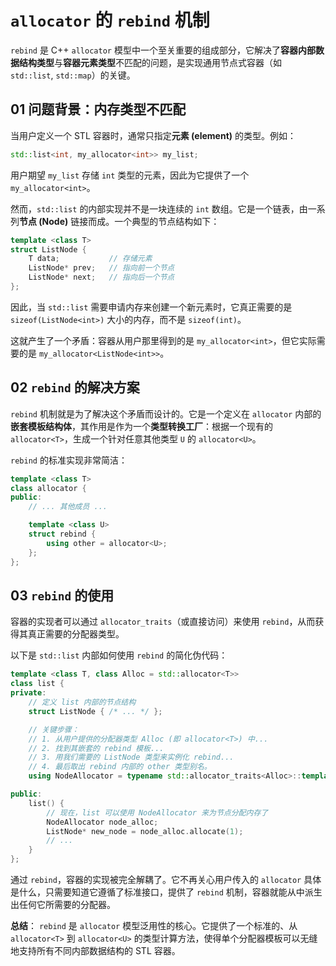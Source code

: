 # `allocator` 的 `rebind` 机制

`rebind` 是 C++ `allocator` 模型中一个至关重要的组成部分，它解决了**容器内部数据结构类型**与**容器元素类型**不匹配的问题，是实现通用节点式容器（如 `std::list`, `std::map`）的关键。

## 01 问题背景：内存类型不匹配

当用户定义一个 STL 容器时，通常只指定**元素 (element)** 的类型。例如：
```cpp
std::list<int, my_allocator<int>> my_list;
```
用户期望 `my_list` 存储 `int` 类型的元素，因此为它提供了一个 `my_allocator<int>`。

然而，`std::list` 的内部实现并不是一块连续的 `int` 数组。它是一个链表，由一系列**节点 (Node)** 链接而成。一个典型的节点结构如下：
```cpp
template <class T>
struct ListNode {
    T data;           // 存储元素
    ListNode* prev;   // 指向前一个节点
    ListNode* next;   // 指向后一个节点
};
```
因此，当 `std::list` 需要申请内存来创建一个新元素时，它真正需要的是 `sizeof(ListNode<int>)` 大小的内存，而不是 `sizeof(int)`。

这就产生了一个矛盾：容器从用户那里得到的是 `my_allocator<int>`，但它实际需要的是 `my_allocator<ListNode<int>>`。

## 02 `rebind` 的解决方案

`rebind` 机制就是为了解决这个矛盾而设计的。它是一个定义在 `allocator` 内部的**嵌套模板结构体**，其作用是作为一个**类型转换工厂**：根据一个现有的 `allocator<T>`，生成一个针对任意其他类型 `U` 的 `allocator<U>`。

`rebind` 的标准实现非常简洁：
```cpp
template <class T>
class allocator {
public:
    // ... 其他成员 ...

    template <class U>
    struct rebind {
        using other = allocator<U>;
    };
};
```

## 03 `rebind` 的使用

容器的实现者可以通过 `allocator_traits`（或直接访问）来使用 `rebind`，从而获得其真正需要的分配器类型。

以下是 `std::list` 内部如何使用 `rebind` 的简化伪代码：
```cpp
template <class T, class Alloc = std::allocator<T>>
class list {
private:
    // 定义 list 内部的节点结构
    struct ListNode { /* ... */ };

    // 关键步骤：
    // 1. 从用户提供的分配器类型 Alloc (即 allocator<T>) 中...
    // 2. 找到其嵌套的 rebind 模板...
    // 3. 用我们需要的 ListNode 类型来实例化 rebind...
    // 4. 最后取出 rebind 内部的 other 类型别名。
    using NodeAllocator = typename std::allocator_traits<Alloc>::template rebind_alloc<ListNode>;

public:
    list() {
        // 现在，list 可以使用 NodeAllocator 来为节点分配内存了
        NodeAllocator node_alloc;
        ListNode* new_node = node_alloc.allocate(1);
        // ...
    }
};
```
通过 `rebind`，容器的实现被完全解耦了。它不再关心用户传入的 `allocator` 具体是什么，只需要知道它遵循了标准接口，提供了 `rebind` 机制，容器就能从中派生出任何它所需要的分配器。

**总结**：
`rebind` 是 `allocator` 模型泛用性的核心。它提供了一个标准的、从 `allocator<T>` 到 `allocator<U>` 的类型计算方法，使得单个分配器模板可以无缝地支持所有不同内部数据结构的 STL 容器。
